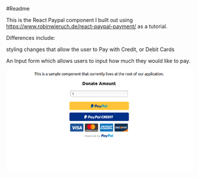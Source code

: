 #Readme

This is the React Paypal component I built out using https://www.robinwieruch.de/react-paypal-payment/ as a tutorial.

Differences include:

styling changes that allow the user to Pay with Credit, or Debit Cards

An Input form which allows users to input how much they would like to pay.

![Search Page](./public/images/PaypalBtn.png)
